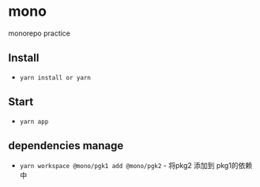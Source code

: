 # mono
monorepo practice

## Install
-   `yarn install or yarn`

## Start
-   `yarn app`


## dependencies manage

-   `yarn workspace @mono/pgk1 add @mono/pgk2`  -  将pkg2 添加到 pkg1的依赖中
